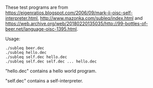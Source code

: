 
These test programs are from
<https://eigenratios.blogspot.com/2006/09/mark-ii-oisc-self-interpreter.html>,
<http://www.mazonka.com/subleq/index.html> and
<https://web.archive.org/web/20180220135035/http://99-bottles-of-beer.net/language-oisc-1395.html>.

Usage:

	./subleq beer.dec
	./subleq hello.dec
	./subleq self.dec hello.dec
	./subleq self.dec self.dec ... hello.dec

"hello.dec" contains a hello world program.

"self.dec" contains a self-interpreter.

